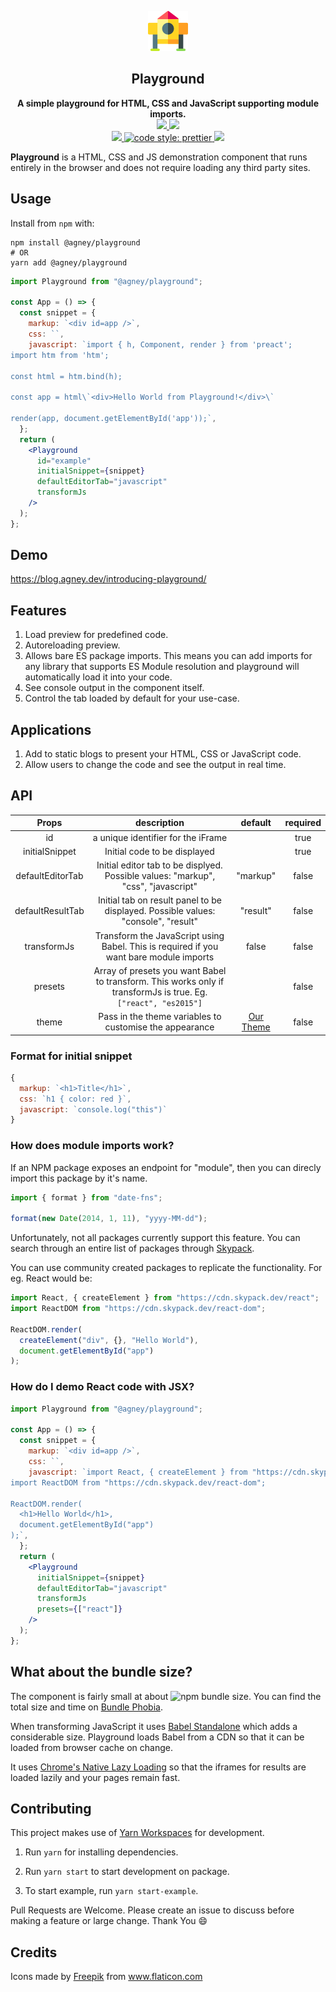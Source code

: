 <p align="center"><img src="./assets/icon.png"></p>
<h2 align="center">Playground</h2>
<p align="center">
<strong>A simple playground for HTML, CSS and JavaScript supporting module imports.</strong>
<br>
<a href="https://www.npmjs.com/package/@agney/playground">
  <img src="https://badge.fury.io/js/%40agney%2Fplayground.svg" />
</a>
<img src="https://img.shields.io/badge/module%20formats-umd%2C%20cjs%2C%20esm-green.svg" />
<br />
<a href="https://github.com/agneym/playground/actions">
  <img src="https://github.com/agneym/playground/workflows/Node%20CI/badge.svg" />
</a>
<a href="https://prettier.io">
  <img alt="code style: prettier" src="https://img.shields.io/badge/code_style-prettier-ff69b4.svg?style=flat-square" />
</a>
<a href="http://makeapullrequest.com">
  <img src="https://img.shields.io/badge/PRs-welcome-brightgreen.svg?style=flat-square" />
</a>
<br>

**Playground** is a HTML, CSS and JS demonstration component that runs entirely in the browser and does not require loading any third party sites.

## Usage

Install from `npm` with:

```
npm install @agney/playground
# OR
yarn add @agney/playground
```

```jsx
import Playground from "@agney/playground";

const App = () => {
  const snippet = {
    markup: `<div id=app />`,
    css: ``,
    javascript: `import { h, Component, render } from 'preact';
import htm from 'htm';

const html = htm.bind(h);

const app = html\`<div>Hello World from Playground!</div>\`

render(app, document.getElementById('app'));`,
  };
  return (
    <Playground
      id="example"
      initialSnippet={snippet}
      defaultEditorTab="javascript"
      transformJs
    />
  );
};
```

## Demo

https://blog.agney.dev/introducing-playground/

## Features

1. Load preview for predefined code.
1. Autoreloading preview.
1. Allows bare ES package imports. This means you can add imports for any library that supports ES Module resolution and playground will automatically load it into your code.
1. See console output in the component itself.
1. Control the tab loaded by default for your use-case.

## Applications

1. Add to static blogs to present your HTML, CSS or JavaScript code.
1. Allow users to change the code and see the output in real time.

## API

|      Props       |                                                   description                                                   |                                           default                                           | required |
| :--------------: | :-------------------------------------------------------------------------------------------------------------: | :-----------------------------------------------------------------------------------------: | :------: |
|        id        |                                       a unique identifier for the iFrame                                        |                                                                                             |   true   |
|  initialSnippet  |                                          Initial code to be displayed                                           |                                                                                             |   true   |
| defaultEditorTab |                Initial editor tab to be displyed. Possible values: "markup", "css", "javascript"                |                                          "markup"                                           |  false   |
| defaultResultTab |                Initial tab on result panel to be displayed. Possible values: "console", "result"                |                                          "result"                                           |  false   |
|   transformJs    |             Transform the JavaScript using Babel. This is required if you want bare module imports              |                                            false                                            |  false   |
|     presets      | Array of presets you want Babel to transform. This works only if transformJs is true. Eg. `["react", "es2015"]` |                                                                                             |  false   |
|      theme       |                             Pass in the theme variables to customise the appearance                             | [Our Theme](https://github.com/agneym/playground/blob/master/playground/src/utils/theme.ts) |  false   |

### Format for initial snippet

```js
{
  markup: `<h1>Title</h1>`,
  css: `h1 { color: red }`,
  javascript: `console.log("this")`
}
```

### How does module imports work?

If an NPM package exposes an endpoint for "module", then you can direcly import this package by it's name.

```js
import { format } from "date-fns";

format(new Date(2014, 1, 11), "yyyy-MM-dd");
```

Unfortunately, not all packages currently support this feature. You can search through an entire list of packages through [Skypack](https://www.skypack.dev/).

You can use community created packages to replicate the functionality. For eg. React would be:

```js
import React, { createElement } from "https://cdn.skypack.dev/react";
import ReactDOM from "https://cdn.skypack.dev/react-dom";

ReactDOM.render(
  createElement("div", {}, "Hello World"),
  document.getElementById("app")
);
```

### How do I demo React code with JSX?

```jsx
import Playground from "@agney/playground";

const App = () => {
  const snippet = {
    markup: `<div id=app />`,
    css: ``,
    javascript: `import React, { createElement } from "https://cdn.skypack.dev/react";
import ReactDOM from "https://cdn.skypack.dev/react-dom";

ReactDOM.render(
  <h1>Hello World</h1>,
  document.getElementById("app")
);`,
  };
  return (
    <Playground
      initialSnippet={snippet}
      defaultEditorTab="javascript"
      transformJs
      presets={["react"]}
    />
  );
};
```

## What about the bundle size?

The component is fairly small at about ![npm bundle size](https://img.shields.io/bundlephobia/minzip/@agney/playground). You can find the total size and time on [Bundle Phobia](https://bundlephobia.com/result?p=@agney/playground).

When transforming JavaScript it uses [Babel Standalone](https://babeljs.io/docs/en/babel-standalone) which adds a considerable size. Playground loads Babel from a CDN so that it can be loaded from browser cache on change.

It uses [Chrome's Native Lazy Loading](https://web.dev/native-lazy-loading/) so that the iframes for results are loaded lazily and your pages remain fast.

## Contributing

This project makes use of [Yarn Workspaces](https://yarnpkg.com/lang/en/docs/workspaces/) for development.

1. Run `yarn` for installing dependencies.

2. Run `yarn start` to start development on package.

3. To start example, run `yarn start-example`.

Pull Requests are Welcome. Please create an issue to discuss before making a feature or large change. Thank You :smile:

## Credits

<div>Icons made by <a href="https://www.flaticon.com/authors/freepik" title="Freepik">Freepik</a> from <a href="https://www.flaticon.com/" title="Flaticon">www.flaticon.com</a></div>
